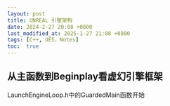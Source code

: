 ```yaml
---
layout: post
title: UNREAL 引擎架构
date: 2024-2-27 20:08 +0800
last_modified_at: 2025-1-27 21:08 +0800
tags: [C++, UE5，Notes]
toc:  true
---
```


## 从主函数到Beginplay看虚幻引擎框架

LaunchEngineLoop.h中的GuardedMain函数开始
